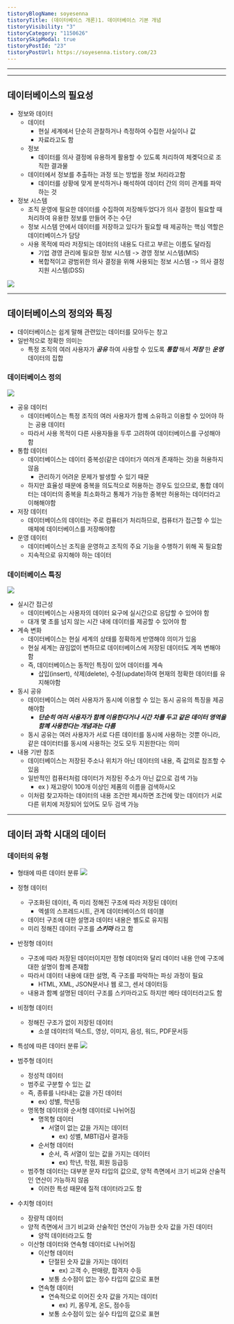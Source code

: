 ```yaml
---
tistoryBlogName: soyesenna
tistoryTitle: (데이터베이스 개론)1. 데이터베이스 기본 개념
tistoryVisibility: "3"
tistoryCategory: "1150626"
tistorySkipModal: true
tistoryPostId: "23"
tistoryPostUrl: https://soyesenna.tistory.com/23
---
```

--- 
--- 

## 데이터베이스의 필요성

- 정보와 데이터
	- 데이터
		- 현실 세계에서 단순히 관찰하거나 측정하여 수집한 사실이나 값
		- 자료라고도 함
	- 정보
		- 데이터를 의사 결정에 유용하게 활용할 수 있도록 처리하여 체곚덕으로 조직한 결과물
	- 데이터에서 정보를 추출하는 과정 또는 방법을 정보 처리라고함
		- 데이터를 상황에 맞게 분석하거나 해석하여 데이터 간의 의미 관계를 파악하는 것
- 정보 시스템
	- 조직 운영에 필요한 데이터를 수집하여 저장해두었다가 의사 결정이 필요할 때 처리하여 유용한 정보를 만들어 주는 수단
	- 정보 시스템 안에서 데이터를 저장하고 있다가 필요할 때 제공하는 핵심 역할은 데이터베이스가 담당
	- 사용 목적에 따라 저장되는 데이터의 내용도 다르고 부르는 이름도 달라짐
		- 기업 경영 관리에 필요한 정보 시스템 -> 경영 정보 시스템(MIS)
		- 복합적이고 광범위한 의사 결정을 위해 사용되는 정보 시스템 -> 의사 결정 지원 시스템(DSS)
	
![](https://i.imgur.com/oQIXWuH.png)

--- 
## 데이터베이스의 정의와 특징

- 데이터베이스는 쉽게 말해 관련있는 데이터를 모아두는 창고
- 일반적으로 정확한 의미는
	- 특정 조직의 여러 사용자가 ***공유*** 하여 사용할 수 있도록 ***통합*** 해서 ***저장*** 한 ***운영*** 데이터의 집합

### 데이터베이스 정의

![](https://i.imgur.com/DmYRhNn.png)

- 공유 데이터
	- 데이터베이스는 특정 조직의 여러 사용자가 함께 소유하고 이용할 수 있어야 하는 공용 데이터
	- 따라서 사용 목적이 다른 사용자들을 두루 고려하여 데이터베이스를 구성해야 함
- 통합 데이터
	- 데이터베이스는 데이터 중복성(같은 데이터가 여러개 존재하는 것)을 허용하지 않음
		- 관리하기 어려운 문제가 발생할 수 있기 때문
	- 하지만 효율성 때문에 중복을 의도적으로 허용하는 경우도 있으므로, 통합 데이터는 데이터의 중복을 최소화하고 통제가 가능한 중복만 허용하는 데이터라고 이해해야함
- 저장 데이터
	- 데이터베이스의 데이터는 주로 컴퓨터가 처리하므로, 컴퓨터가 접근할 수 있는 매체에 데이터베이스를 저장해야함
- 운영 데이터
	- 데이터베이스늰 조직을 운영하고 조직의 주요 기능을 수행하기 위해 꼭 필요함
	- 지속적으로 유지해야 하는 데이터

### 데이터베이스 특징

![](https://i.imgur.com/aV9ssga.png)

- 실시간 접근성
	- 데이터베이스는 사용자의 데이터 요구에 실시간으로 응답할 수 있어야 함
	- 대개 몇 초를 넘지 않는 시간 내에 데이터를 제공할 수 있어야 함
- 계속 변화
	- 데이터베이스는 현실 세계의 상태를 정확하게 반영해야 의미가 있음
	- 현실 세계는 끊임없이 변하므로 데이터베이스에 저장된 데이터도 계쏙 변해야함
	- 즉, 데이터베이스는 동적인 특징이 있어 데이터를 계속
		- 삽입(insert), 삭제(delete), 수정(update)하여 현재의 정확한 데이터를 유지해야함
- 동시 공유
	- 데이터베이스는 여러 사용자가 동시에 이용할 수 있는 동시 공유의 특징을 제공해야함
		- ***단순히 여러 사용자가 함께 이용한다거나 시간 차를 두고 같은 데이터 영역을 함꼐 사용한다는 개념과는 다름***
	- 동시 공유는 여러 사용자가 서로 다른 데이터를 동시에 사용하는 것뿐 아니라, 같은 데이터터를 동시에 사용하는 것도 모두 지원한다는 의미
- 내용 기반 참조
	- 데이터베이스는 저장된 주소나 위치가 아닌 데이터의 내용, 즉 값의로 참조할 수 있음
	- 일반적인 컴퓨터처럼 데이터가 저장된 주소가 아닌 값으로 검색 가능
		- ex ) 재고량이 100개 이상인 제품의 이름을 검색하시오
	- 이처럼 찾고자하는 데이터의 내용 조건만 제시하면 조건에 맞는 데이터가 서로 다른 위치에 저장되어 있어도 모두 검색 가능

--- 
## 데이터 과학 시대의 데이터

### 데이터의 유형

- 형태에 따른 데이터 분류
![](https://i.imgur.com/2sDpEIX.png)

- 정형 데이터
	- 구조화된 데이터, 즉 미리 정해진 구조에 따라 저장된 데이터
		- 엑셀의 스프레드시트, 관계 데이터베이스의 테이블
	- 데이터 구조에 대한 설명과 데이터 내용은 별도로 유지됨
	- 미리 정해진 데이터 구조를 ***스키마*** 라고 함
- 반정형 데이터
	- 구조에 따라 저장된 데이터이지만 정형 데이터와 달리 데이터 내용 안에 구조에 대한 설명이 함께 존재함
	- 따라서 데이터 내용에 대한 설명, 즉 구조를 파악하는 파싱 과정이 필요
		- HTML, XML, JSON문서나 웹 로그, 센서 데이터등
	- 내용과 함꼐 설명된 데이터 구조를 스키마라고도 하지만 메타 데이터라고도 함
- 비정형 데이터
	- 정해진 구조가 없이 저장된 데이터
		- 소셜 데이터의 텍스트, 영상, 이미지, 음성, 워드, PDF문서등


- 특성에 따른 데이터 분류
![](https://i.imgur.com/LwPvRpZ.png)

- 범주형 데이터
	- 정성적 데이터
	- 범주로 구분할 수 있는 값
	- 즉, 종류를 나타내는 값을 가진 데이터
		- ex) 성별, 학년등
	- 명목형 데이터와 순서형 데이터로 나뉘어짐
		- 명목형 데이터
			- 서열이 없는 값을 가지는 데이터
				- ex) 성별, MBTI검사 결과등
		- 순서형 데이터
			- 순서, 즉 서열이 있는 값을 가지는 데이터
				- ex) 학년, 학점, 회원 등급등
	- 범주형 데이터는 대부분 문자 타입의 값으로, 양적 측면에서 크기 비교와 산술적인 연산이 가능하지 않음
		- 이러한 특성 때문에 질적 데이터라고도 함
- 수치형 데이터
	- 장량적 데이터
	- 양적 측면에서 크기 비교와 산술적인 연산이 가능한 숫자 값을 가진 데이터
		- 양적 데이터라고도 함
	- 이산형 데이터와 연속형 데이터로 나뉘어짐
		- 이산형 데이터
			- 단절된 숫자 값을 가지는 데이터
				- ex) 고객 수, 판매량, 합격자 수등
			- 보통 소수점이 없는 정수 타입의 값으로 표현
		- 연속형 데이터
			- 연속적으로 이어진 숫자 값을 가지는 데이터
				- ex) 키, 몸무게, 온도, 점수등
			- 보통 소수점이 있는 실수 타입의 값으로 표현
			